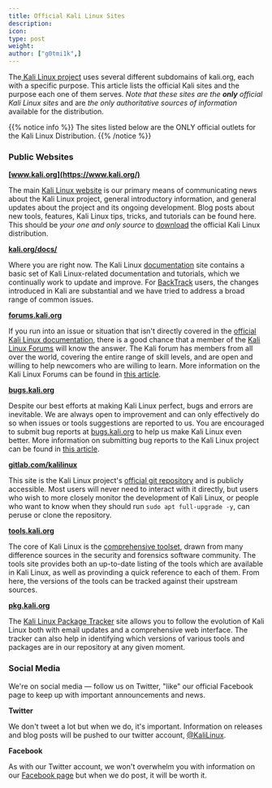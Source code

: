 ```yaml
---
title: Official Kali Linux Sites
description:
icon:
type: post
weight:
author: ["g0tmi1k",]
---
```


The[ Kali Linux project](/) uses several different subdomains of kali.org, each with a specific purpose. This article lists the official Kali sites and the purpose each one of them serves. _Note that these sites are the **only** official Kali Linux sites_ and are _the only authoritative sources of information_ available for the distribution.

{{% notice info %}}
The sites listed below are the ONLY official outlets for the Kali Linux Distribution.
{{% /notice %}}

### Public Websites

**[www.kali.org](https://www.kali.org/)**

The main [Kali Linux website](/) is our primary means of communicating news about the Kali Linux project, general introductory information, and general updates about the project and its ongoing development.
Blog posts about new tools, features, Kali Linux tips, tricks, and tutorials can be found here. This should be _your one and only source_ to [download](/downloads/) the official Kali Linux distribution.

**[kali.org/docs/](https://www.kali.org/docs/)**

Where you are right now. The Kali Linux [documentation](/docs/) site contains a basic set of Kali Linux-related documentation and tutorials, which we continually work to update and improve.
For [BackTrack](https://www.backtrack-linux.org/) users, the changes introduced in Kali are substantial and we have tried to address a broad range of common issues.

**[forums.kali.org](https://forums.kali.org/)**

If you run into an issue or situation that isn't directly covered in the [official Kali Linux documentation](/docs/), there is a good chance that a member of the [Kali Linux Forums](https://forums.kali.org/) will know the answer. The Kali forum has members from all over the world, covering the entire range of skill levels, and are open and willing to help newcomers who are willing to learn.
More information on the Kali Linux Forums can be found in [this article](/docs/community/kali-linux-community-forums/).

**[bugs.kali.org](https://bugs.kali.org/)**

Despite our best efforts at making Kali Linux perfect, bugs and errors are inevitable. We are always open to improvement and can only effectively do so when issues or tools suggestions are reported to us. You are encouraged to submit bug reports at [bugs.kali.org](https://bugs.kali.org/) to help us make Kali Linux even better.
More information on submitting bug reports to the Kali Linux project can be found in [this article](/docs/community/submitting-issues-kali-bug-tracker/).

**[gitlab.com/kalilinux](https://gitlab.com/kalilinux/)**

This site is the Kali Linux project's [official git repository](https://gitlab.com/kalilinux) and is publicly accessible. Most users will never need to interact with it directly, but users who wish to more closely monitor the development of Kali Linux, or people who want to know when they should run `sudo apt full-upgrade -y`, can peruse or clone the repository.

**[tools.kali.org](https://tools.kali.org/)**

The core of Kali Linux is the [comprehensive toolset](https://tools.kali.org/), drawn from many difference sources in the security and forensics software community. The tools site provides both an up-to-date listing of the tools which are available in Kali Linux, as well as provinding a quick reference to each of them. From here, the versions of the tools can be tracked against their upstream sources.

**[pkg.kali.org](https://pkg.kali.org/)**

The [Kali Linux Package Tracker](https://pkg.kali.org/) site allows you to follow the evolution of Kali Linux both with email updates and a comprehensive web interface. The tracker can also help in identifying which versions of various tools and packages are in our repository at any given moment.

### Social Media

We're on social media — follow us on Twitter, "like" our official Facebook page to keep up with important announcements and news.

**Twitter**

We don't tweet a lot but when we do, it's important. Information on releases and blog posts will be pushed to our twitter account, [@KaliLinux](https://twitter.com/kalilinux).

**Facebook**

As with our Twitter account, we won't overwhelm you with information on our [Facebook page](https://www.facebook.com/Kali-Linux) but when we do post, it will be worth it.
